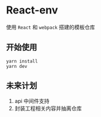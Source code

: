 # React-env
使用 `React` 和 `webpack` 搭建的模板仓库

## 开始使用
```shell
yarn install
yarn dev
```

## 未来计划
1. api 中间件支持
2. 封装工程相关内容并抽离仓库
